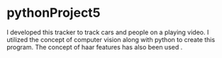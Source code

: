 # pythonProject5
I developed this tracker to track cars and people on a playing video. I utilized the concept of computer vision along with python to create this program. The concept of haar features has also been used .
